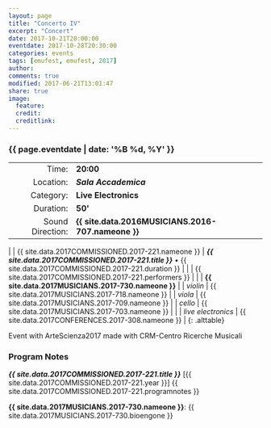 ```yaml
---
layout: page
title: "Concerto IV"
excerpt: "Concert"
date: 2017-10-21T20:00:00
eventdate: 2017-10-28T20:30:00
categories: events
tags: [emufest, emufest, 2017]
author:
comments: true
modified: 2017-06-21T13:01:47
share: true
image:
  feature:
  credit:
  creditlink:
---
```


### {{ page.eventdate | date: '%B %d, %Y' }}

|  |  |
|------------:|:------------|
| Time: | **20:00** |
| Location: | ***Sala Accademica*** |
| Category: | **Live Electronics** |
| Duration: | **50'** |
| Sound Direction: | **{{ site.data.2016MUSICIANS.2016-707.nameone }}** |
|
| {{ site.data.2017COMMISSIONED.2017-221.nameone }} | ***{{ site.data.2017COMMISSIONED.2017-221.title }}*** • {{ site.data.2017COMMISSIONED.2017-221.duration }} |
|  | {{ site.data.2017COMMISSIONED.2017-221.performers }} |
|
|  **{{ site.data.2017MUSICIANS.2017-730.nameone }}** |
|  *violin* | {{ site.data.2017MUSICIANS.2017-718.nameone }} |
|  *viola* | {{ site.data.2017MUSICIANS.2017-709.nameone }} |
|  *cello* | {{ site.data.2017MUSICIANS.2017-703.nameone }} |
|
|  *live electronics* |  {{ site.data.2017CONFERENCES.2017-308.nameone }} |
{: .alttable}

Event with ArteScienza2017 made with CRM-Centro Ricerche Musicali

### Program Notes

***{{ site.data.2017COMMISSIONED.2017-221.title }}*** [{{ site.data.2017COMMISSIONED.2017-221.year }}] {{ site.data.2017COMMISSIONED.2017-221.programnotes }}

**{{ site.data.2017MUSICIANS.2017-730.nameone }}**: {{ site.data.2017MUSICIANS.2017-730.bioengone }}
